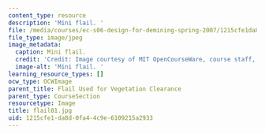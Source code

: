 ```yaml
---
content_type: resource
description: 'Mini flail. '
file: /media/courses/ec-s06-design-for-demining-spring-2007/1215cfe1da8d0fa44c9e6109215a2933_flail01.jpg
file_type: image/jpeg
image_metadata:
  caption: Mini flail.
  credit: 'Credit: Image courtesy of MIT OpenCourseWare, course staff, and students.'
  image-alt: 'Mini flail. '
learning_resource_types: []
ocw_type: OCWImage
parent_title: Flail Used for Vegetation Clearance
parent_type: CourseSection
resourcetype: Image
title: flail01.jpg
uid: 1215cfe1-da8d-0fa4-4c9e-6109215a2933
---
```

